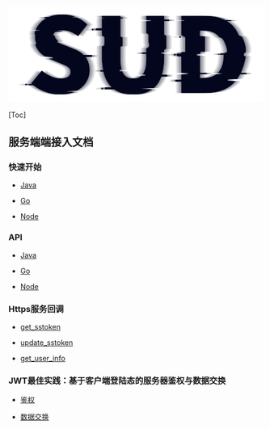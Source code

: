 #

![SUD](../Resource/logo.png)

[Toc]

## 服务端端接入文档

### 快速开始

- [Java](./StartUp-Java.md)

- [Go](./StartUp-Go.md)

- [Node](./StartUp-Node.md)

### API

- [Java](./API/SudMGPAuth-Java.md)

- [Go](./API/SudMGPAuth-Go.md)

- [Node](./API/SudMGPAuth-Node.md)

### Https服务回调

- [get_sstoken](./HttpsCallback/get_sstoken.md)

- [update_sstoken](./HttpsCallback/update_sstoken.md)

- [get_user_info](./HttpsCallback/get_user_info.md)

### JWT最佳实践：基于客户端登陆态的服务器鉴权与数据交换

- [鉴权](./Auth/鉴权.md)

- [数据交换](./Auth/数据交换.md)
